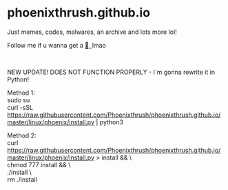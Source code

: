 # phoenixthrush.github.io
Just memes, codes, malwares, an archive and lots more lol!

Follow me if u wanna get a <a href="https://instagram.com/phoenixthrush">:cookie: &nbsp;</a>lmao

<br>

NEW UPDATE!
DOES NOT FUNCTION PROPERLY - I´m gonna rewrite it in Python!

Method 1: <br>
sudo su <br>
curl -sSL https://raw.githubusercontent.com/Phoenixthrush/phoenixthrush.github.io/master/linux/phoenix/install.py | python3

Method 2: <br>
curl https://raw.githubusercontent.com/Phoenixthrush/phoenixthrush.github.io/master/linux/phoenix/install.py > install && \ <br>
chmod 777 install && \ <br>
./install \ <br>
rm ./install
